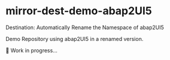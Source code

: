 # mirror-dest-demo-abap2UI5
Destination: Automatically Rename the Namespace of abap2UI5


Demo Repository using abap2UI5 in a renamed version.


🚧 Work in progress...
